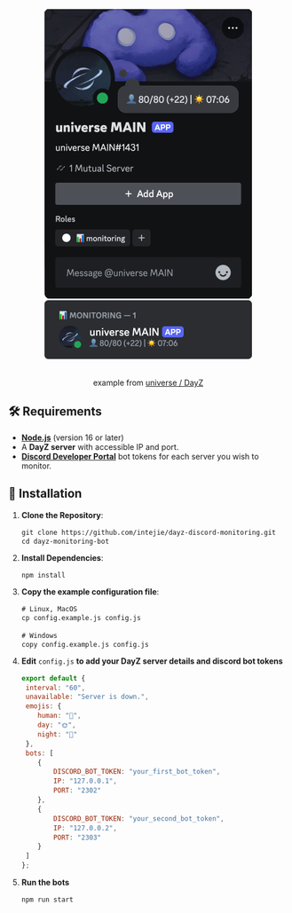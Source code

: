 <div align="center">
   <img src="./.readme/assets/profile.png" alt="Profile view"/>
   <br />
   <img src="./.readme/assets/sidebar.png" alt="Sidebar view"/>
   <br />
   <br />
   <p align="center">
      example from <a href="https://discord.com/invite/7wUk2F2Yfm">universe / DayZ</a>
   </p>
</div>

## 🛠️ Requirements
- **[Node.js](https://nodejs.org/)** (version 16 or later)
- A **DayZ server** with accessible IP and port.
- **[Discord Developer Portal](https://discord.com/developers/applications)** bot tokens for each server you wish to monitor.

## 📂 Installation

1. **Clone the Repository**:
   ```
   git clone https://github.com/intejie/dayz-discord-monitoring.git 
   cd dayz-monitoring-bot  
   ```

2. **Install Dependencies**:
   ```
   npm install
   ```

3. **Copy the example configuration file**:
   ```
   # Linux, MacOS
   cp config.example.js config.js
   
   # Windows
   copy config.example.js config.js
   ```

4. **Edit** `config.js` **to add your DayZ server details and discord bot tokens**
    ```js
    export default {  
     interval: "60",
     unavailable: "Server is down.",
     emojis: {  
        human: "👤",  
        day: "🌞",  
        night: "🌙"  
     },  
     bots: [  
        {  
            DISCORD_BOT_TOKEN: "your_first_bot_token",  
            IP: "127.0.0.1",  
            PORT: "2302"  
        },  
        {  
            DISCORD_BOT_TOKEN: "your_second_bot_token",  
            IP: "127.0.0.2",  
            PORT: "2303"  
        }  
     ]  
    };
    ```

5. **Run the bots**
    ```
    npm run start
    ```